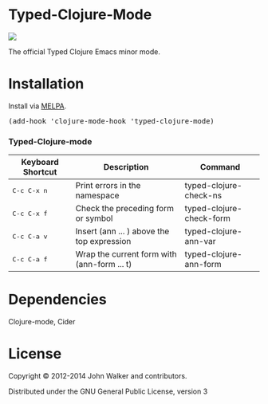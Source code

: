 Typed-Clojure-Mode
================


<a href='http://typedclojure.org'><img src='images/part-of-typed-clojure-project.png'></a>

The official Typed Clojure Emacs minor mode.

Installation
================

Install via [MELPA](http://melpa.milkbox.net/#/typed-clojure-mode).

<pre>
(add-hook 'clojure-mode-hook 'typed-clojure-mode)
</pre>

### Typed-Clojure-mode

Keyboard Shortcut    | Description                                      | Command
---------------------|--------------------------------------------------|----------------------------
<kbd>C-c C-x n</kbd> | Print errors in the namespace                    | typed-clojure-check-ns
<kbd>C-c C-x f</kbd> | Check the preceding form or symbol               | typed-clojure-check-form
<kbd>C-c C-a v</kbd> | Insert (ann ... ) above the top expression       | typed-clojure-ann-var
<kbd>C-c C-a f</kbd> | Wrap the current form with (ann-form ... t)      | typed-clojure-ann-form

Dependencies
================
Clojure-mode, Cider

License
================

Copyright © 2012-2014 John Walker and contributors.

Distributed under the GNU General Public License, version 3
